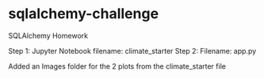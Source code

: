 # sqlalchemy-challenge
SQLAlchemy Homework


Step 1: Jupyter Notebook filename:  climate_starter
Step 2: Filename:  app.py

Added an Images folder for the 2 plots from the climate_starter file